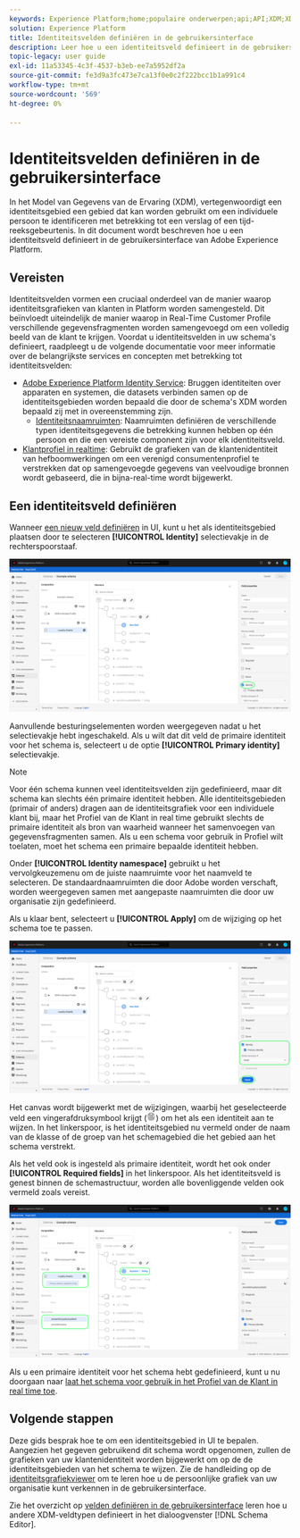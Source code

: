 ```yaml
---
keywords: Experience Platform;home;populaire onderwerpen;api;API;XDM;XDM systeem;ervaringsgegevensmodel;gegevensmodel;ui;werkruimte;identity;field;
solution: Experience Platform
title: Identiteitsvelden definiëren in de gebruikersinterface
description: Leer hoe u een identiteitsveld definieert in de gebruikersinterface van het Experience Platform.
topic-legacy: user guide
exl-id: 11a53345-4c3f-4537-b3eb-ee7a5952df2a
source-git-commit: fe3d9a3fc473e7ca13f0e0c2f222bcc1b1a991c4
workflow-type: tm+mt
source-wordcount: '569'
ht-degree: 0%

---
```


# Identiteitsvelden definiëren in de gebruikersinterface

In het Model van Gegevens van de Ervaring (XDM), vertegenwoordigt een identiteitsgebied een gebied dat kan worden gebruikt om een individuele persoon te identificeren met betrekking tot een verslag of een tijd-reeksgebeurtenis. In dit document wordt beschreven hoe u een identiteitsveld definieert in de gebruikersinterface van Adobe Experience Platform.

## Vereisten

Identiteitsvelden vormen een cruciaal onderdeel van de manier waarop identiteitsgrafieken van klanten in Platform worden samengesteld. Dit beïnvloedt uiteindelijk de manier waarop in Real-Time Customer Profile verschillende gegevensfragmenten worden samengevoegd om een volledig beeld van de klant te krijgen. Voordat u identiteitsvelden in uw schema&#39;s definieert, raadpleegt u de volgende documentatie voor meer informatie over de belangrijkste services en concepten met betrekking tot identiteitsvelden:

* [Adobe Experience Platform Identity Service](../../../identity-service/home.md): Bruggen identiteiten over apparaten en systemen, die datasets verbinden samen op de identiteitsgebieden worden bepaald die door de schema&#39;s XDM worden bepaald zij met in overeenstemming zijn.
   * [Identiteitsnaamruimten](../../../identity-service/namespaces.md): Naamruimten definiëren de verschillende typen identiteitsgegevens die betrekking kunnen hebben op één persoon en die een vereiste component zijn voor elk identiteitsveld.
* [Klantprofiel in realtime](../../../profile/home.md): Gebruikt de grafieken van de klantenidentiteit van hefboomwerkingen om een verenigd consumentenprofiel te verstrekken dat op samengevoegde gegevens van veelvoudige bronnen wordt gebaseerd, die in bijna-real-time wordt bijgewerkt.

## Een identiteitsveld definiëren

Wanneer [een nieuw veld definiëren](./overview.md#define) in UI, kunt u het als identiteitsgebied plaatsen door te selecteren **[!UICONTROL Identity]** selectievakje in de rechterspoorstaaf.

![](../../images/ui/fields/special/identity.png)

Aanvullende besturingselementen worden weergegeven nadat u het selectievakje hebt ingeschakeld. Als u wilt dat dit veld de primaire identiteit voor het schema is, selecteert u de optie **[!UICONTROL Primary identity]** selectievakje.

>[!NOTE]
>
>Voor één schema kunnen veel identiteitsvelden zijn gedefinieerd, maar dit schema kan slechts één primaire identiteit hebben. Alle identiteitsgebieden (primair of anders) dragen aan de identiteitsgrafiek voor een individuele klant bij, maar het Profiel van de Klant in real time gebruikt slechts de primaire identiteit als bron van waarheid wanneer het samenvoegen van gegevensfragmenten samen. Als u een schema voor gebruik in Profiel wilt toelaten, moet het schema een primaire bepaalde identiteit hebben.

Onder **[!UICONTROL Identity namespace]** gebruikt u het vervolgkeuzemenu om de juiste naamruimte voor het naamveld te selecteren. De standaardnaamruimten die door Adobe worden verschaft, worden weergegeven samen met aangepaste naamruimten die door uw organisatie zijn gedefinieerd.

Als u klaar bent, selecteert u **[!UICONTROL Apply]** om de wijziging op het schema toe te passen.

![](../../images/ui/fields/special/identity-config.png)

Het canvas wordt bijgewerkt met de wijzigingen, waarbij het geselecteerde veld een vingerafdruksymbool krijgt (![](../../images/ui/fields/special/identity-symbol.png)) om het als een identiteit aan te wijzen. In het linkerspoor, is het identiteitsgebied nu vermeld onder de naam van de klasse of de groep van het schemagebied die het gebied aan het schema verstrekt.

Als het veld ook is ingesteld als primaire identiteit, wordt het ook onder **[!UICONTROL Required fields]** in het linkerspoor. Als het identiteitsveld is genest binnen de schemastructuur, worden alle bovenliggende velden ook vermeld zoals vereist.

![](../../images/ui/fields/special/identity-applied.png)

Als u een primaire identiteit voor het schema hebt gedefinieerd, kunt u nu doorgaan naar [laat het schema voor gebruik in het Profiel van de Klant in real time toe](../resources/schemas.md#profile).

## Volgende stappen

Deze gids besprak hoe te om een identiteitsgebied in UI te bepalen. Aangezien het gegeven gebruikend dit schema wordt opgenomen, zullen de grafieken van uw klantenidentiteit worden bijgewerkt om op de de identiteitsgebieden van het schema te wijzen. Zie de handleiding op de [identiteitsgrafiekviewer](../../../identity-service/ui/identity-graph-viewer.md) om te leren hoe u de persoonlijke grafiek van uw organisatie kunt verkennen in de gebruikersinterface.

Zie het overzicht op [velden definiëren in de gebruikersinterface](./overview.md#special) leren hoe u andere XDM-veldtypen definieert in het dialoogvenster [!DNL Schema Editor].
